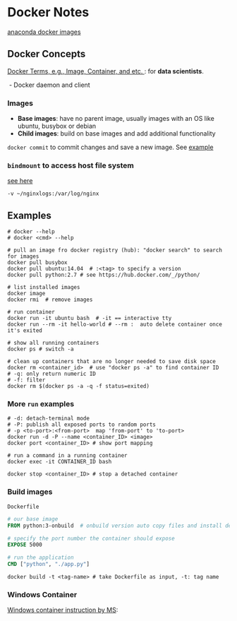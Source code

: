 # Docker Notes

[anaconda docker images](https://medium.com/@patrickmichelberger/getting-started-with-anaconda-docker-b50a2c482139)

## Docker Concepts

[Docker Terms, e.g., Image, Container, and etc. ](https://towardsdatascience.com/how-docker-can-help-you-become-a-more-effective-data-scientist-7fc048ef91d5): for **data scientists**.

​	- Docker daemon and client

### Images

- **Base images**: have no parent image, usually images with an OS like ubuntu, busybox or debian 
- **Child images**: build on base images and add additional functionality 

`docker commit` to commit changes and save a new image. See [example](https://blog.codeship.com/using-docker-commit-to-create-and-change-an-image/)

### `bindmount` to access host file system

[see here](https://www.digitalocean.com/community/tutorials/how-to-share-data-between-the-docker-container-and-the-host)

```shell
-v ~/nginxlogs:/var/log/nginx
```



## Examples

```shell
# docker --help
# docker <cmd> --help

# pull an image fro docker registry (hub): "docker search" to search for images
docker pull busybox
docker pull ubuntu:14.04  # :<tag> to specify a version
docker pull python:2.7 # see https://hub.docker.com/_/python/

# list installed images
docker image
docker rmi  # remove images

# run container
docker run -it ubuntu bash  # -it == interactive tty
docker run --rm -it hello-world # --rm :  auto delete container once it's exited

# show all running containers
docker ps # switch -a

# clean up containers that are no longer needed to save disk space
docker rm <container_id>  # use "docker ps -a" to find container ID
# -q: only return numeric ID
# -f: filter
docker rm $(docker ps -a -q -f status=exited)  

```
### More `run` examples

```shell
# -d: detach-terminal mode
# -P: publish all exposed ports to random ports
# -p <to-port>:<from-port>  map 'from-port' to 'to-port>
docker run -d -P --name <container_ID> <image> 
docker port <container_ID> # show port mapping

# run a command in a running container
docker exec -it CONTAINER_ID bash

docker stop <container_ID> # stop a detached container
```

### Build images

`Dockerfile`

```dockerfile
# our base image
FROM python:3-onbuild  # onbuild version auto copy files and install dependencies

# specify the port number the container should expose
EXPOSE 5000

# run the application
CMD ["python", "./app.py"]
```

```shell
docker build -t <tag-name> # take Dockerfile as input, -t: tag name
```





### Windows Container

[Windows container instruction by MS](https://docs.microsoft.com/en-us/virtualization/windowscontainers/quick-start/quick-start-windows-10#3-install-base-container-images): 